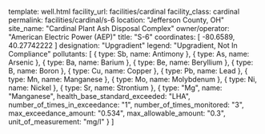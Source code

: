 template: well.html
facility_url: facilities/cardinal
facility_class: cardinal
permalink: facilities/cardinal/s-6
location: "Jefferson County, OH"
site_name: "Cardinal Plant Ash Disposal Complex"
owner/operator: "American Electric Power (AEP)"
title: "S-6"
coordinates: [
  -80.6589,
  40.27742222
]
designation: "Upgradient"
legend: "Upgradient, Not In Compliance"
pollutants: [
{
  type: Sb,
  name: Antimony
},
{
  type: As,
  name: Arsenic
},
{
  type: Ba,
  name: Barium
},
{
  type: Be,
  name: Beryllium
},
{
  type: B,
  name: Boron
},
{
  type: Cu,
  name: Copper
},
{
  type: Pb,
  name: Lead
},
{
  type: Mn,
  name: Manganese
},
{
  type: Mo,
  name: Molybdenum
},
{
  type: Ni,
  name: Nickel
},
{
  type: Sr,
  name: Strontium
},
{
  type: "Mg",
  name: "Manganese",
  health_base_standard_exceeded: "LHA",
  number_of_times_in_exceedance: "1",
  number_of_times_monitored: "3",
  max_exceedance_amount: "0.534",
  max_allowable_amount: "0.3",
  unit_of_measurement: "mg/l"
  }
]
